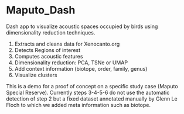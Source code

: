 # Maputo_Dash
Dash app to visualize acoustic spaces occupied by birds using dimensionality reduction techniques.

1. Extracts and cleans data for Xenocanto.org
2. Detects Regions of interest
3. Computes acoustic features
4. Dimensionality reduction: PCA, TSNe or UMAP
5. Add context information (biotope, order, family, genus)
6. Visualize clusters

This is a demo for a proof of concept on a specific study case (Maputo Special Reserve).
Currently steps 3-4-5-6 do not use the automatic detection of step 2 but a fixed dataset annotated manually by Glenn Le Floch to which we added meta information such as biotope.
